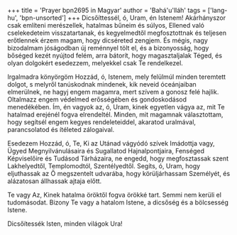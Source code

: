 +++
title = 'Prayer bpn2695 in Magyar'
author = 'Bahá'u'lláh'
tags = ['lang-hu', 'bpn-unsorted']
+++
Dicsőíttessél, ó, Uram, én Istenem! Akárhányszor csak említeni merészellek, hatalmas bűneim és súlyos, Ellened való cselekedeteim visszatartanak, és kegyelmedtől megfosztottnak és teljesen erőtlennek érzem magam, hogy dicséreted zengjem. És mégis, nagy bizodalmam jóságodban új reménnyel tölt el, és a bizonyosság, hogy bőséged kezét nyújtod felém, arra bátorít, hogy magasztaljalak Téged, és olyan dolgokért esedezzem, melyekkel csak Te rendelkezel.

Irgalmadra könyörgöm Hozzád, ó, Istenem, mely felülmúl minden teremtett dolgot, s melyről tanúskodnak mindenek, kik neveid óceánjaiban elmerülnek, ne hagyj engem magamra, mert szívem a gonosz felé hajlik. Oltalmazz engem védelmed erősségében és gondoskodásod menedékében. Ím, én vagyok az, ó, Uram, kinek egyetlen vágya az, mit Te hatalmad erejénél fogva elrendeltél. Minden, mit magamnak választottam, hogy segítsél engem kegyes rendeleteiddel, akaratod uralmával, parancsolatod és ítéleted zálogaival.

Esedezem Hozzád, ó, Te, Ki az Utánad vágyódó szívek Imádottja vagy, Ügyed Megnyilvánulásaira és Sugallatod Hajnalpontjaira, Fenséged Képviselőire és Tudásod Tárházaira, ne engedd, hogy megfosztassak szent Lakhelyedtől, Templomodtól, Szentélyedtől. Segíts, ó, Uram, hogy eljuthassak az Ő megszentelt udvarába, hogy körüljárhassam Személyét, és alázatosan állhassak ajtaja előtt.

Te vagy Az, Kinek hatalma öröktől fogva örökké tart. Semmi nem kerüli el tudomásodat. Bizony Te vagy a hatalom Istene, a dicsőség és a bölcsesség Istene.

Dicsőítessék Isten, minden világok Ura!
